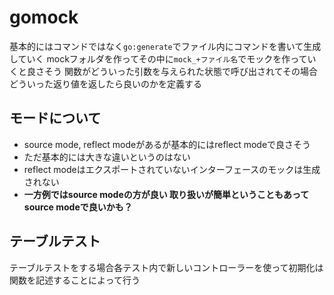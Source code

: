 # gomock

基本的にはコマンドではなく`go:generate`でファイル内にコマンドを書いて生成していく
mockフォルダを作ってその中に`mock_+ファイル名`でモックを作っていくと良さそう
関数がどういった引数を与えられた状態で呼び出されてその場合どういった返り値を返したら良いのかを定義する

## モードについて
- source mode, reflect modeがあるが基本的にはreflect modeで良さそう
- ただ基本的には大きな違いというのはない
- reflect modeはエクスポートされていないインターフェースのモックは生成されない
- **一方例ではsource modeの方が良い 取り扱いが簡単ということもあってsource modeで良いかも？**

## テーブルテスト
テーブルテストをする場合各テスト内で新しいコントローラーを使って初期化は関数を記述することによって行う
